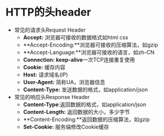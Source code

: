 # HTTP的头header

* 常见的请求头Request Header
  * **Accept:** 浏览器可接收的数据格式如html  css
  * **Accept-Encoding:**浏览器可接收的压缩算法，如gzip
  * **Accept-Language:**浏览器可接收的语言，如zh-CN
  * **Connection: keep-alive**一次TCP连接重复使用
  * **Cookie:** 缓存内容
  * **Host:** 请求域名(IP)
  * **User-Agent:** 简称UA，浏览器信息
  * **Content-Type:** 发送数据的格式，如application/json
* 常见的响应头Response Header
  * **Content-Type**:返回数据的格式，如application/json
  * **Content-Length:** 返回数据的大小，多少字节
  * **Content-Encoding:**返回数据的压缩算法，如gzip
  * **Set-Cookie:** 服务端修改Cookie缓存